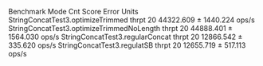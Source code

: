 Benchmark                                   Mode  Cnt      Score      Error  Units
StringConcatTest3.optimizeTrimmed          thrpt   20  44322.609 ± 1440.224  ops/s
StringConcatTest3.optimizeTrimmedNoLength  thrpt   20  44888.401 ± 1564.030  ops/s
StringConcatTest3.regularConcat            thrpt   20  12866.542 ±  335.620  ops/s
StringConcatTest3.regulatSB                thrpt   20  12655.719 ±  517.113  ops/s
